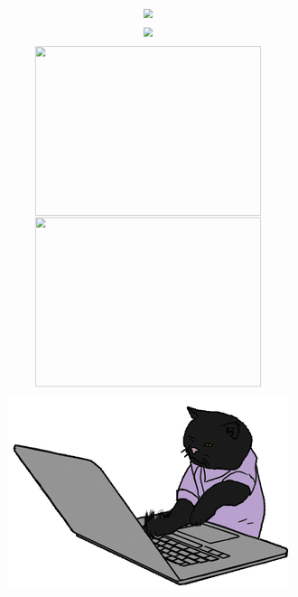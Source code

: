 <p align="center">
    <img src="https://capsule-render.vercel.app/api?type=waving&height=300&color=gradient&text=HI%20Welcome&desc=I%20am%20Quenan&descAlignY=69&descSize=25">
</p>

<p align="center">
    <img src="https://readme-typing-svg.demolab.com?font=Fira+Code&pause=1000&color=F9AEAC&center=true&vCenter=true&width=800&lines=Welcome+to+my+GitHub+profile+page!;%E6%AC%A2%E8%BF%8E%E6%9D%A5%E5%88%B0%E6%88%91+GitHub+%E4%B8%BB%E9%A1%B5%EF%BC%81">
</p>

<p align="center">
    <img width="400" height="300" src="https://github-readme-stats.vercel.app/api?username=qnquenan&theme=transparent&show_icons=true&hide_border=true&show=reviews,discussions_started&hide_title=true&hide=contribs&number_format=long&count_private=true&include_all_commits=true"/>
    <img width="400" height="300" src="https://github-readme-streak-stats-xiaokang2022.vercel.app?user=qnquenan&theme=transparent&hide_border=true"/>
</p>

<p align="center">
    <img src="https://raw.githubusercontent.com/heartyang520/HeartYang.github.io/main/share/hacker_a.gif">
</p>
